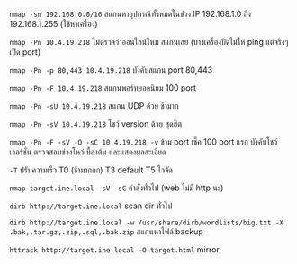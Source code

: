 `nmap -sn 192.168.0.0/16` 
สแกนหาอุปกรณ์ทั้งหมดในช่วง IP 192.168.1.0 ถึง 192.168.1.255 (ใช้หาเครื่อง)

`nmap -Pn 10.4.19.218`
ไม่ตรวจว่าออนไลน์ไหม สแกนเลย (บางเครื่องปิดไม่ให้ ping แต่จริงๆเปิด port)

`nmap -Pn -p 80,443 10.4.19.218`
บังคับสแกน port 80,443

`nmap -Pn -F 10.4.19.218`
สแกนพอร์ทยอดนิยม 100 port

`nmap -Pn -sU 10.4.19.218`
สแกน UDP  ด้วย ช้ามาก 

`nmap -Pn -sV 10.4.19.218`
โชว์ version ด้วย สุดฮิต

`nmap -Pn -F -sV -O -sC 10.4.19.218 -v`
ข้าม port เช็ค 100 port แรก บังคับโชว์เวอร์ชั่น ตรวจสอบช่วงโหว่เบื้องต้น และแสดงผลละเอียด

`-T` ปรับความเร็ว
T0 (ช้ามากกก) T3 default T5 ไวจัด

`nmap target.ine.local -sV -sC`
คำสั่งทั่วไป (web ไม่มี http นะ)

`dirb http://target.ine.local` 
scan dir ทั่วไป

`dirb http://target.ine.local -w /usr/share/dirb/wordlists/big.txt -X .bak,.tar.gz,.zip,.sql,.bak.zip`
สแกนหาไฟล์ backup

`httrack http://target.ine.local -O target.html` 
mirror 
